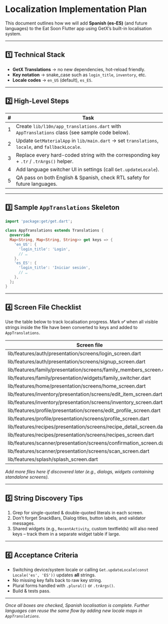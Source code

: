 # Localization Implementation Plan

This document outlines how we will add **Spanish (es-ES)** (and future languages) to the Eat Soon Flutter app using GetXʼs built-in localisation system.

---
## 1️⃣ Technical Stack
- **GetX Translations** → no new dependencies, hot-reload friendly.
- **Key notation** → snake_case such as `login_title`, `inventory`, etc.
- **Locale codes** → `en_US` (default), `es_ES`.

---
## 2️⃣ High-Level Steps
| # | Task |
|---|------|
|1|Create `lib/l10n/app_translations.dart` with `AppTranslations` class (see sample code below).|
|2|Update `GetMaterialApp` in `lib/main.dart` → set `translations`, `locale`, and `fallbackLocale`.|
|3|Replace every hard-coded string with the corresponding key + `.tr` / `.trArgs()` helper.|
|4|Add language switcher UI in settings (call `Get.updateLocale`).|
|5|QA pass on both English & Spanish, check RTL safety for future languages.|

---
## 3️⃣ Sample `AppTranslations` Skeleton
```dart
import 'package:get/get.dart';

class AppTranslations extends Translations {
  @override
  Map<String, Map<String, String>> get keys => {
    'en_US': {
      'login_title': 'Login',
      // …
    },
    'es_ES': {
      'login_title': 'Iniciar sesión',
      // …
    },
  };
}
```

---
## 4️⃣ Screen File Checklist
Use the table below to track localisation progress. Mark **✅** when all visible strings inside the file have been converted to keys and added to `AppTranslations`.

| Screen file | Status |
|-------------|--------|
| lib/features/auth/presentation/screens/login_screen.dart | ✅ |
| lib/features/auth/presentation/screens/signup_screen.dart | ✅ |
| lib/features/family/presentation/screens/family_members_screen.dart | ✅ |
| lib/features/family/presentation/widgets/family_switcher.dart | ✅ |
| lib/features/home/presentation/screens/home_screen.dart | ✅ |
| lib/features/inventory/presentation/screens/edit_item_screen.dart | ✅ |
| lib/features/inventory/presentation/screens/inventory_screen.dart | ✅ |
| lib/features/profile/presentation/screens/edit_profile_screen.dart | ✅ |
| lib/features/profile/presentation/screens/profile_screen.dart | ✅ |
| lib/features/recipes/presentation/screens/recipe_detail_screen.dart | ✅ |
| lib/features/recipes/presentation/screens/recipes_screen.dart | ✅ |
| lib/features/scanner/presentation/screens/confirmation_screen.dart | ✅ |
| lib/features/scanner/presentation/screens/scan_screen.dart | ✅ |
| lib/features/splash/splash_screen.dart | ⬜ |

_Add more files here if discovered later (e.g., dialogs, widgets containing standalone screens)._

---
## 5️⃣ String Discovery Tips
1. Grep for single-quoted & double-quoted literals in each screen.
2. Don't forget SnackBars, Dialog titles, button labels, and validator messages.
3. Shared widgets (e.g., `RecentActivity`, custom textfields) will also need keys – track them in a separate widget table if large.

---
## 6️⃣ Acceptance Criteria
- Switching device/system locale or calling `Get.updateLocale(const Locale('es', 'ES'))` updates **all** strings.
- No missing key falls back to raw key string.
- Plural forms handled with `.plural()` or `.trArgs()`.
- Build & tests pass.

---
_Once all boxes are checked, Spanish localisation is complete. Further languages can reuse the same flow by adding new locale maps in `AppTranslations`._
